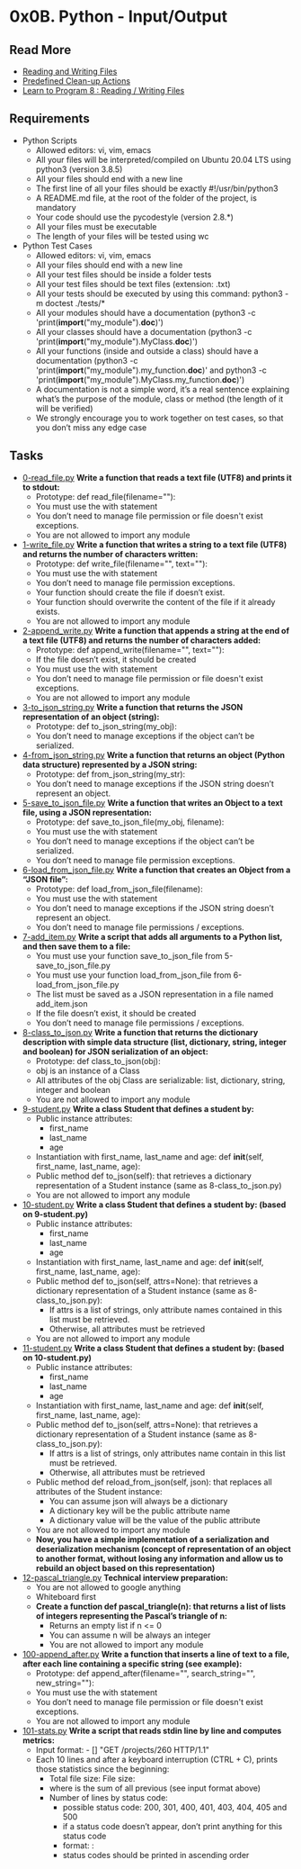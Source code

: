 # 0x0B. Python - Input/Output
## Read More
- [Reading and Writing Files](https://docs.python.org/3/tutorial/inputoutput.html#reading-and-writing-files)
- [Predefined Clean-up Actions](https://docs.python.org/3/tutorial/errors.html#predefined-clean-up-actions)
- [Learn to Program 8 : Reading / Writing Files](https://www.youtube.com/watch?v=EukxMIsNeqU)
## Requirements
- Python Scripts
  - Allowed editors: vi, vim, emacs
  - All your files will be interpreted/compiled on Ubuntu 20.04 LTS using python3 (version 3.8.5)
  - All your files should end with a new line
  - The first line of all your files should be exactly #!/usr/bin/python3
  - A README.md file, at the root of the folder of the project, is mandatory
  - Your code should use the pycodestyle (version 2.8.*)
  - All your files must be executable
  - The length of your files will be tested using wc
- Python Test Cases
  - Allowed editors: vi, vim, emacs
  - All your files should end with a new line
  - All your test files should be inside a folder tests
  - All your test files should be text files (extension: .txt)
  - All your tests should be executed by using this command: python3 -m doctest ./tests/*
  - All your modules should have a documentation (python3 -c 'print(__import__("my_module").__doc__)')
  - All your classes should have a documentation (python3 -c 'print(__import__("my_module").MyClass.__doc__)')
  - All your functions (inside and outside a class) should have a documentation (python3 -c 'print(__import__("my_module").my_function.__doc__)' and python3 -c 'print(__import__("my_module").MyClass.my_function.__doc__)')
  - A documentation is not a simple word, it’s a real sentence explaining what’s the purpose of the module, class or method (the length of it will be verified)
  - We strongly encourage you to work together on test cases, so that you don’t miss any edge case
## Tasks
- [0-read_file.py](0-read_file.py) **Write a function that reads a text file (UTF8) and prints it to stdout:**
  - Prototype: def read_file(filename=""):
  - You must use the with statement
  - You don’t need to manage file permission or file doesn't exist exceptions.
  - You are not allowed to import any module
- [1-write_file.py](1-write_file.py) **Write a function that writes a string to a text file (UTF8) and returns the number of characters written:**
  - Prototype: def write_file(filename="", text=""):
  - You must use the with statement
  - You don’t need to manage file permission exceptions.
  - Your function should create the file if doesn’t exist.
  - Your function should overwrite the content of the file if it already exists.
  - You are not allowed to import any module
- [2-append_write.py](2-append_write.py) **Write a function that appends a string at the end of a text file (UTF8) and returns the number of characters added:**
  - Prototype: def append_write(filename="", text=""):
  - If the file doesn’t exist, it should be created
  - You must use the with statement
  - You don’t need to manage file permission or file doesn't exist exceptions.
  - You are not allowed to import any module
- [3-to_json_string.py](3-to_json_string.py) **Write a function that returns the JSON representation of an object (string):**
  - Prototype: def to_json_string(my_obj):
  - You don’t need to manage exceptions if the object can’t be serialized.
- [4-from_json_string.py](4-from_json_string.py) **Write a function that returns an object (Python data structure) represented by a JSON string:**
  - Prototype: def from_json_string(my_str):
  - You don’t need to manage exceptions if the JSON string doesn’t represent an object.
- [5-save_to_json_file.py](5-save_to_json_file.py) **Write a function that writes an Object to a text file, using a JSON representation:**
  - Prototype: def save_to_json_file(my_obj, filename):
  - You must use the with statement
  - You don’t need to manage exceptions if the object can’t be serialized.
  - You don’t need to manage file permission exceptions.
- [6-load_from_json_file.py](6-load_from_json_file.py) **Write a function that creates an Object from a “JSON file”:**
  - Prototype: def load_from_json_file(filename):
  - You must use the with statement
  - You don’t need to manage exceptions if the JSON string doesn’t represent an object.
  - You don’t need to manage file permissions / exceptions.
- [7-add_item.py](7-add_item.py) **Write a script that adds all arguments to a Python list, and then save them to a file:**
  - You must use your function save_to_json_file from 5-save_to_json_file.py
  - You must use your function load_from_json_file from 6-load_from_json_file.py
  - The list must be saved as a JSON representation in a file named add_item.json
  - If the file doesn’t exist, it should be created
  - You don’t need to manage file permissions / exceptions.
- [8-class_to_json.py](8-class_to_json.py) **Write a function that returns the dictionary description with simple data structure (list, dictionary, string, integer and boolean) for JSON serialization of an object:**
  - Prototype: def class_to_json(obj):
  - obj is an instance of a Class
  - All attributes of the obj Class are serializable: list, dictionary, string, integer and boolean
  - You are not allowed to import any module
- [9-student.py](9-student.py) **Write a class Student that defines a student by:**
  - Public instance attributes:
    - first_name
    - last_name
    - age
  - Instantiation with first_name, last_name and age: def __init__(self, first_name, last_name, age):
  - Public method def to_json(self): that retrieves a dictionary representation of a Student instance (same as 8-class_to_json.py)
  - You are not allowed to import any module
- [10-student.py](10-student.py) **Write a class Student that defines a student by: (based on 9-student.py)**
  - Public instance attributes:
    - first_name
    - last_name
    - age
  - Instantiation with first_name, last_name and age: def __init__(self, first_name, last_name, age):
  - Public method def to_json(self, attrs=None): that retrieves a dictionary representation of a Student instance (same as 8-class_to_json.py):
    - If attrs is a list of strings, only attribute names contained in this list must be retrieved.
    - Otherwise, all attributes must be retrieved
  - You are not allowed to import any module
- [11-student.py](11-student.py) **Write a class Student that defines a student by: (based on 10-student.py)**
  - Public instance attributes:
    - first_name
    - last_name
    - age
  - Instantiation with first_name, last_name and age: def __init__(self, first_name, last_name, age):
  - Public method def to_json(self, attrs=None): that retrieves a dictionary representation of a Student instance (same as 8-class_to_json.py):
    - If attrs is a list of strings, only attributes name contain in this list must be retrieved.
    - Otherwise, all attributes must be retrieved
  - Public method def reload_from_json(self, json): that replaces all attributes of the Student instance:
    - You can assume json will always be a dictionary
    - A dictionary key will be the public attribute name
    - A dictionary value will be the value of the public attribute
  - You are not allowed to import any module
  - **Now, you have a simple implementation of a serialization and deserialization mechanism (concept of representation of an object to another format, without losing any information and allow us to rebuild an object based on this representation)**
- [12-pascal_triangle.py](12-pascal_triangle.py) **Technical interview preparation:**
  - You are not allowed to google anything
  - Whiteboard first
  - **Create a function def pascal_triangle(n): that returns a list of lists of integers representing the Pascal’s triangle of n:**
    - Returns an empty list if n <= 0
    - You can assume n will be always an integer
    - You are not allowed to import any module
- [100-append_after.py](100-append_after.py) **Write a function that inserts a line of text to a file, after each line containing a specific string (see example):**
  - Prototype: def append_after(filename="", search_string="", new_string=""):
  - You must use the with statement
  - You don’t need to manage file permission or file doesn't exist exceptions.
  - You are not allowed to import any module
- [101-stats.py](101-stats.py) **Write a script that reads stdin line by line and computes metrics:**
  - Input format: <IP Address> - [<date>] "GET /projects/260 HTTP/1.1" <status code> <file size>
  - Each 10 lines and after a keyboard interruption (CTRL + C), prints those statistics since the beginning:
    - Total file size: File size: <total size>
    - where is the sum of all previous (see input format above)
    - Number of lines by status code:
      - possible status code: 200, 301, 400, 401, 403, 404, 405 and 500
      - if a status code doesn’t appear, don’t print anything for this status code
      - format: <status code>: <number>
      - status codes should be printed in ascending order
